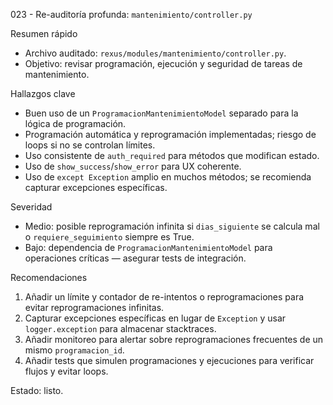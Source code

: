 023 - Re-auditoría profunda: `mantenimiento/controller.py`

Resumen rápido
- Archivo auditado: `rexus/modules/mantenimiento/controller.py`.
- Objetivo: revisar programación, ejecución y seguridad de tareas de mantenimiento.

Hallazgos clave
- Buen uso de un `ProgramacionMantenimientoModel` separado para la lógica de programación.
- Programación automática y reprogramación implementadas; riesgo de loops si no se controlan límites.
- Uso consistente de `auth_required` para métodos que modifican estado.
- Uso de `show_success`/`show_error` para UX coherente.
- Uso de `except Exception` amplio en muchos métodos; se recomienda capturar excepciones específicas.

Severidad
- Medio: posible reprogramación infinita si `dias_siguiente` se calcula mal o `requiere_seguimiento` siempre es True.
- Bajo: dependencia de `ProgramacionMantenimientoModel` para operaciones críticas — asegurar tests de integración.

Recomendaciones
1. Añadir un límite y contador de re-intentos o reprogramaciones para evitar reprogramaciones infinitas.
2. Capturar excepciones específicas en lugar de `Exception` y usar `logger.exception` para almacenar stacktraces.
3. Añadir monitoreo para alertar sobre reprogramaciones frecuentes de un mismo `programacion_id`.
4. Añadir tests que simulen programaciones y ejecuciones para verificar flujos y evitar loops.

Estado: listo.
